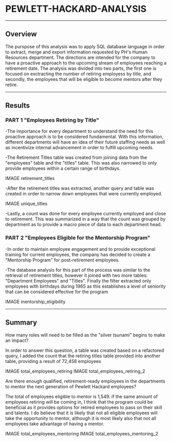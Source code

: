 # PEWLETT-HACKARD-ANALYSIS
----
## Overview

The purspose of this analysis was to apply SQL database language in order to extract, merge and export information requested by PH's Human Resources department. The directions are intended for the company to have a proactive approach to the upcoming stream of employees reaching a retirement date. The analysis was divided into two parts, the first one is focused on exctracting the number of retiring employess by title, and secondly, the employees that will be eligible to become mentors after they retire.

----
## Results
### PART 1 "Employees Retiring by Title"

-The importance for every department to understand the need for this proactive approach is to be considered fundamental. With this information, different departments will have an idea of their future staffing needs as well as incentivize internal advancement in order to fulfill upcoming needs.

-The Retirement Titles table was created from joining data from the "employees" table and the "titles" table. This was also narrowed to only provide employees within a certain range of birthdays.

IMAGE retirement_titles

-After the retirement titles was extracted, another query and table was created in order to narrow down employees that were currently employed.

IMAGE unique_titles

-Lastly, a count was done for every employee currently employed and close to retirement. This was summarized in a way that the count was grouped by department as to provide a macro piece of data to each department head.

### PART 2 "Employees Eligible for the Mentorship Program"

-In order to maintain employee engagement and to provide exceptional training for current employees, the company has decided to create a "Mentorship Program" for post-retirement employees.

-The database analysis for this part of the process was similar to the retrieval of retirement titles, however it joined with two more tables: "Department Employees" and "Titles". Finally the filter extracted only employees with birthdays during 1965 as this establishes a level of seniority that can be considered effective for the program

IMAGE mentorship_eligibility

----
## Summary 

How many roles will need to be filled as the "silver tsunami" begins to make an impact?

In order to answer this question, a table was created based on a refactored query, I added the count that the retiring titles table provided into another table, providing a result of 72,458 employees

IMAGE total_employees_retiring
IMAGE total_employees_retiring_2

Are there enough qualified, retirement-ready employees in the departments to mentor the next generation of Pewlett Hackard employees?

The total of employees eligible to mentor is 1,549. if the same amount of employees retiring will be coming in, I think that the program could be beneficial as it provides options for retired employees to pass on their skill and talents. I do believe that it is likely that not all eligible employees will take the opportunity to mentor, although it is most likely also that not all employees take advantage of having a mentor.

IMAGE total_employees_mentoring
IMAGE total_employees_mentoring_2
